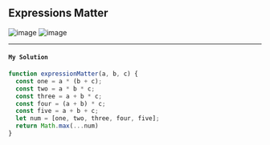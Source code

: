 ## Expressions Matter
![image](https://user-images.githubusercontent.com/99033220/175468966-24e5f4c9-2c74-454c-827d-c3b8b8b54e56.png)
![image](https://user-images.githubusercontent.com/99033220/175468985-ba78030e-9e19-4864-aad7-4572872c9c1c.png)

---
#### `My Solution`
```JavaScript
function expressionMatter(a, b, c) {
  const one = a * (b + c);
  const two = a * b * c;
  const three = a + b * c;
  const four = (a + b) * c;
  const five = a + b + c;
  let num = [one, two, three, four, five];
  return Math.max(...num)
}
```
